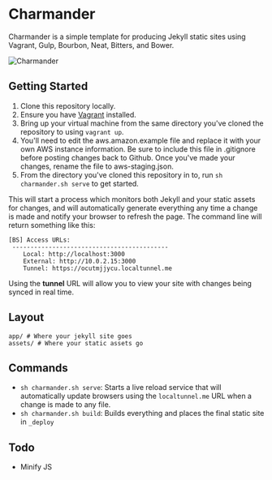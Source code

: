 # Charmander

Charmander is a simple template for producing Jekyll static sites using Vagrant, Gulp, Bourbon, Neat, Bitters, and Bower.

![Charmander](charmander.gif "char! mander! charmander!")

## Getting Started

1. Clone this repository locally.
2. Ensure you have [Vagrant](https://www.vagrantup.com/) installed.
3. Bring up your virtual machine from the same directory you've cloned the repository to using `vagrant up`.
4. You'll need to edit the  aws.amazon.example file and replace it with your own AWS instance information.  Be sure to include this file in .gitignore before posting changes back to Github.  Once you've made your changes, rename the file to aws-staging.json.
5. From the directory you've cloned this repository in to, run `sh charmander.sh serve` to get started.

This will start a process which monitors both Jekyll and your static assets for changes, and will automatically generate everything any time a change is made and notify your browser to refresh the page. The command line will return something like this:

```
[BS] Access URLs:
 -------------------------------------------
    Local: http://localhost:3000
 	External: http://10.0.2.15:3000
    Tunnel: https://ocutmjjycu.localtunnel.me
```

Using the **tunnel** URL will allow you to view your site with changes being synced in real time.

## Layout

```
app/ # Where your jekyll site goes
assets/ # Where your static assets go
```

## Commands

- `sh charmander.sh serve`: Starts a live reload service that will automatically update browsers using the `localtunnel.me` URL when a change is made to any file.
- `sh charmander.sh build`: Builds everything and places the final static site in `_deploy`

## Todo
- Minify JS
